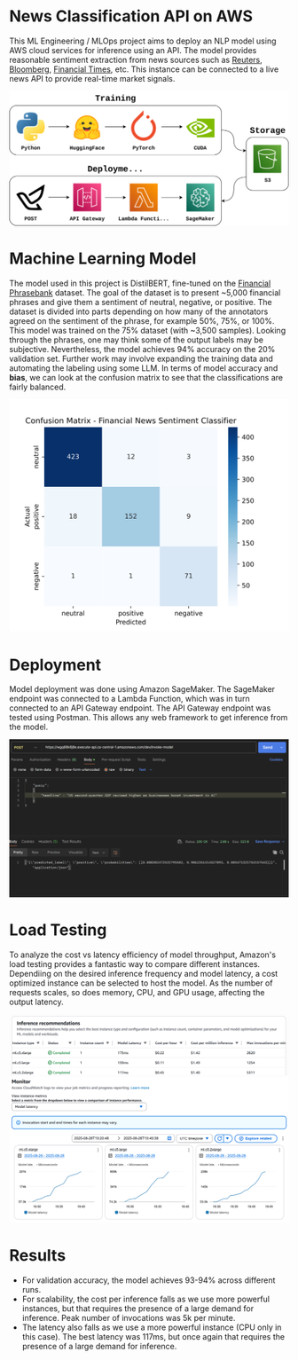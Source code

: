 # News Classification API on AWS

This ML Engineering / MLOps project aims to deploy an NLP model using AWS cloud services for inference using an API. The model provides reasonable sentiment extraction from news sources such as [Reuters](https://www.reuters.com/), [Bloomberg](https://www.bloomberg.com/), [Financial Times](https://www.ft.com/), etc. This instance can be connected to a live news API to provide real-time market signals. 

![](https://github.com/ConsciousMachines/News-Headline-Classification/blob/main/img/diagram.svg)

# Machine Learning Model

The model used in this project is DistilBERT, fine-tuned on the [Financial Phrasebank](https://huggingface.co/datasets/takala/financial_phrasebank) dataset. The goal of the dataset is to present ~5,000 financial phrases and give them a sentiment of neutral, negative, or positive. The dataset is divided into parts depending on how many of the annotators agreed on the sentiment of the phrase, for example 50%, 75%, or 100%. This model was trained on the 75% dataset (with ~3,500 samples). Looking through the phrases, one may think some of the output labels may be subjective. Nevertheless, the model achieves 94% accuracy on the 20% validation set. Further work may involve expanding the training data and automating the labeling using some LLM. In terms of model accuracy and **bias**, we can look at the confusion matrix to see that the classifications are fairly balanced. 

![](https://github.com/ConsciousMachines/News-Headline-Classification/blob/main/img/confusion_matrix.svg)

# Deployment

Model deployment was done using Amazon SageMaker. The SageMaker endpoint was connected to a Lambda Function, which was in turn connected to an API Gateway endpoint. The API Gateway endpoint was tested using Postman. This allows any web framework to get inference from the model. 

![](https://github.com/ConsciousMachines/News-Headline-Classification/blob/main/img/post.png)

# Load Testing

To analyze the cost vs latency efficiency of model throughput, Amazon's load testing provides a fantastic way to compare different instances. Dependiing on the desired inference frequency and model latency, a cost optimized instance can be selected to host the model. As the number of requests scales, so does memory, CPU, and GPU usage, affecting the output latency.

![](https://github.com/ConsciousMachines/News-Headline-Classification/blob/main/img/load_test_data.png)
![](https://github.com/ConsciousMachines/News-Headline-Classification/blob/main/img/load_test.png)

# Results

- For validation accuracy, the model achieves 93-94% across different runs. 
- For scalability, the cost per inference falls as we use more powerful instances, but that requires the presence of a large demand for inference. Peak number of invocations was 5k per minute. 
- The latency also falls as we use a more powerful instance (CPU only in this case). The best latency was 117ms, but once again that requires the presence of a large demand for inference.


